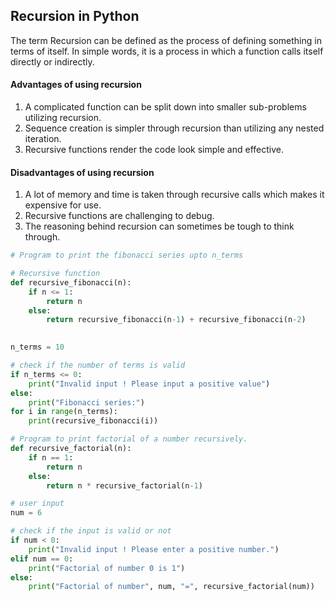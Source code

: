 ## Recursion in Python
The term Recursion can be defined as the process of defining something in terms of itself. 
In simple words, it is a process in which a function calls itself directly or indirectly. 

#### Advantages of using recursion
1. A complicated function can be split down into smaller sub-problems utilizing recursion.
2. Sequence creation is simpler through recursion than utilizing any nested iteration.
3. Recursive functions render the code look simple and effective.

#### Disadvantages of using recursion
1. A lot of memory and time is taken through recursive calls which makes it expensive for use.
2. Recursive functions are challenging to debug.
3. The reasoning behind recursion can sometimes be tough to think through.

```python
# Program to print the fibonacci series upto n_terms

# Recursive function
def recursive_fibonacci(n):
    if n <= 1:
        return n
    else:
        return recursive_fibonacci(n-1) + recursive_fibonacci(n-2)

    
n_terms = 10

# check if the number of terms is valid
if n_terms <= 0:
    print("Invalid input ! Please input a positive value")
else:
    print("Fibonacci series:")
for i in range(n_terms):
    print(recursive_fibonacci(i))
```
```python
# Program to print factorial of a number recursively.
def recursive_factorial(n):
    if n == 1:
        return n
    else:
        return n * recursive_factorial(n-1)

# user input
num = 6

# check if the input is valid or not
if num < 0:
    print("Invalid input ! Please enter a positive number.")
elif num == 0:
    print("Factorial of number 0 is 1")
else:
    print("Factorial of number", num, "=", recursive_factorial(num))
```
